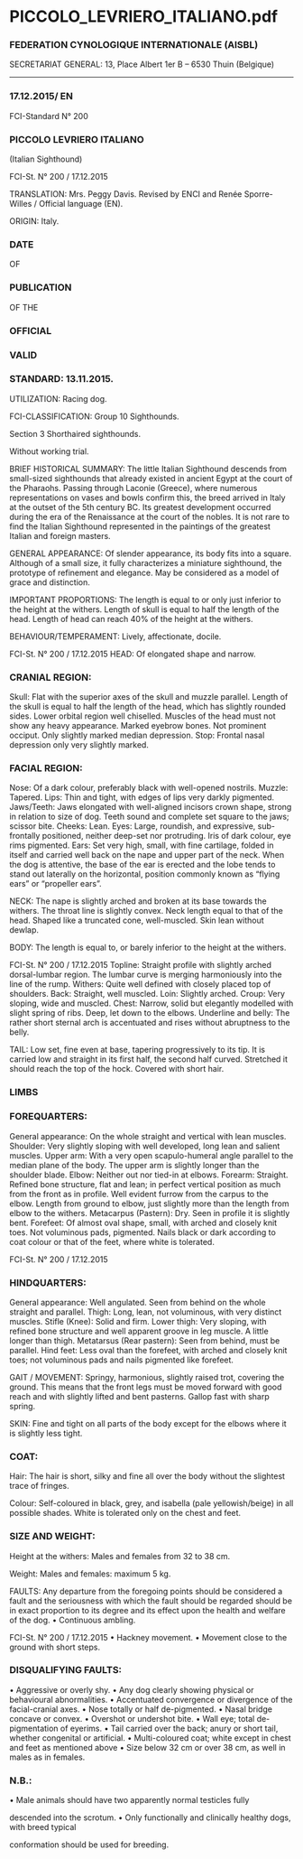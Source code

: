 # PICCOLO_LEVRIERO_ITALIANO.pdf



### FEDERATION CYNOLOGIQUE INTERNATIONALE (AISBL)


SECRETARIAT GENERAL: 13, Place Albert 1er  B – 6530 Thuin (Belgique)
______________________________________________________________________________



### 17.12.2015/ EN



FCI-Standard N° 200

### PICCOLO LEVRIERO ITALIANO


(Italian Sighthound)




FCI-St. N° 200 / 17.12.2015

TRANSLATION: Mrs. Peggy Davis. Revised by ENCI and Renée
Sporre-Willes / Official language (EN).

ORIGIN: Italy.

### DATE


OF


### PUBLICATION


OF
THE


### OFFICIAL



### VALID



### STANDARD: 13.11.2015.



UTILIZATION: Racing dog.

FCI-CLASSIFICATION:  Group  10  Sighthounds.

Section 3
Shorthaired sighthounds.

Without working trial.

BRIEF HISTORICAL SUMMARY: The little Italian Sighthound
descends from small-sized sighthounds that already existed in
ancient Egypt at the court of the Pharaohs. Passing through Laconie
(Greece), where numerous representations on vases and bowls
confirm this, the breed arrived in Italy at the outset of the 5th century
BC. Its greatest development occurred during the era of the
Renaissance at the court of the nobles. It is not rare to find the Italian
Sighthound represented in the paintings of the greatest Italian and
foreign masters.

GENERAL APPEARANCE: Of slender appearance, its body fits
into a square. Although of a small size, it fully characterizes a
miniature sighthound, the prototype of refinement and elegance. May
be considered as a model of grace and distinction.

IMPORTANT PROPORTIONS: The length is equal to or only just
inferior to the height at the withers. Length of skull is equal to half
the length of the head. Length of head can reach 40% of the height at
the withers.

BEHAVIOUR/TEMPERAMENT: Lively, affectionate, docile.



FCI-St. N° 200 / 17.12.2015
HEAD:  Of elongated shape and narrow.

### CRANIAL REGION:


Skull: Flat with the superior axes of the skull and muzzle parallel.
Length of the skull is equal to half the length of the head, which has
slightly rounded sides. Lower orbital region well chiselled. Muscles
of the head must not show any heavy appearance. Marked eyebrow
bones. Not prominent occiput. Only slightly marked median
depression.
Stop: Frontal nasal depression only very slightly marked.

### FACIAL REGION:


Nose: Of a dark colour, preferably black with well-opened nostrils.
Muzzle: Tapered.
Lips: Thin and tight, with edges of lips very darkly pigmented.
Jaws/Teeth: Jaws elongated with well-aligned incisors crown shape,
strong in relation to size of dog. Teeth sound and complete set square
to the jaws; scissor bite.
Cheeks: Lean.
Eyes: Large, roundish, and expressive, sub-frontally positioned,
neither deep-set nor protruding. Iris of dark colour, eye rims
pigmented.
Ears: Set very high, small, with fine cartilage, folded in itself and
carried well back on the nape and upper part of the neck. When the
dog is attentive, the base of the ear is erected and the lobe tends to
stand out laterally on the horizontal, position commonly known as
“flying ears” or “propeller ears”.

NECK: The nape is slightly arched and broken at its base towards
the withers. The throat line is slightly convex.  Neck length equal to
that of the head. Shaped like a truncated cone, well-muscled. Skin
lean without dewlap.

BODY: The length is equal to, or barely inferior to the height at the
withers.




FCI-St. N° 200 / 17.12.2015
Topline: Straight profile with slightly arched dorsal-lumbar region.
The lumbar curve is merging harmoniously into the line of the rump.
Withers: Quite well defined with closely placed top of shoulders.
Back: Straight, well muscled.
Loin: Slightly arched.
Croup: Very sloping, wide and muscled.
Chest: Narrow, solid but elegantly modelled with slight spring of
ribs. Deep, let down to the elbows.
Underline and belly: The rather short sternal arch is accentuated and
rises without abruptness to the belly.

TAIL: Low set, fine even at base, tapering progressively to its tip. It
is carried low and straight in its first half, the second half curved.
Stretched it should reach the top of the hock. Covered with short
hair.

### LIMBS



### FOREQUARTERS:


General appearance: On the whole straight and vertical with lean
muscles.
Shoulder: Very slightly sloping with well developed, long lean and
salient muscles.
Upper arm: With a very open scapulo-humeral angle parallel to the
median plane of the body. The upper arm is slightly longer than the
shoulder blade.
Elbow: Neither out nor tied-in at elbows.
Forearm: Straight. Refined bone structure, flat and lean; in perfect
vertical position as much from the front as in profile. Well evident
furrow from the carpus to the elbow. Length from ground to elbow,
just slightly more than the length from elbow to the withers.
Metacarpus (Pastern): Dry. Seen in profile it is slightly bent.
Forefeet: Of almost oval shape, small, with arched and closely knit
toes. Not voluminous pads, pigmented. Nails black or dark according
to coat colour or that of the feet, where white is tolerated.




FCI-St. N° 200 / 17.12.2015


### HINDQUARTERS:


General appearance: Well angulated. Seen from behind on the whole
straight and parallel.
Thigh: Long, lean, not voluminous, with very distinct muscles.
Stifle (Knee): Solid and firm.
Lower thigh: Very sloping, with refined bone structure and well
apparent groove in leg muscle. A little longer than thigh.
Metatarsus (Rear pastern): Seen from behind, must be parallel.
Hind feet: Less oval than the forefeet, with arched and closely knit
toes; not voluminous pads and nails pigmented like forefeet.

GAIT / MOVEMENT: Springy, harmonious, slightly raised trot,
covering the ground. This means that the front legs must be moved
forward with good reach and with slightly lifted and bent pasterns.
Gallop fast with sharp spring.

SKIN: Fine and tight on all parts of the body except for the elbows
where it is slightly less tight.

### COAT:


Hair: The hair is short, silky and fine all over the body without the
slightest trace of fringes.

Colour:
Self-coloured
in
black,
grey,
and
isabella
(pale
yellowish/beige) in all possible shades. White is tolerated only on the
chest and feet.

### SIZE AND WEIGHT:


Height at the withers: Males and females from 32 to 38 cm.

Weight: Males and females: maximum 5 kg.

FAULTS: Any departure from the foregoing points should be
considered a fault and the seriousness with which the fault should be
regarded should be in exact proportion to its degree and its effect
upon the health and welfare of the dog.
• Continuous ambling.


FCI-St. N° 200 / 17.12.2015
• Hackney movement.
• Movement close to the ground with short steps.

### DISQUALIFYING FAULTS:


• Aggressive or overly shy.
• Any dog clearly showing physical or behavioural abnormalities.
• Accentuated convergence or divergence of the facial-cranial axes.
• Nose totally or half de-pigmented.
• Nasal bridge concave or convex.
• Overshot or undershot bite.
• Wall eye; total de-pigmentation of eyerims.
• Tail carried over the back; anury or short tail, whether congenital
or artificial.
• Multi-coloured coat; white except in chest and feet as mentioned
above
• Size below 32 cm or over 38 cm, as well in males as in females.

### N.B.:


• Male animals should have two apparently normal testicles fully

descended into the scrotum.
• Only functionally and clinically healthy dogs, with breed typical

conformation should be used for breeding.






